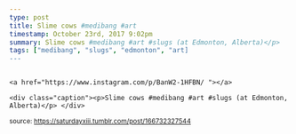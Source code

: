 ```yaml
---
type: post
title: Slime cows #medibang #art 
timestamp: October 23rd, 2017 9:02pm
summary: Slime cows #medibang #art #slugs (at Edmonton, Alberta)</p> 
tags: ["medibang", "slugs", "edmonton", "art]
---
```


                
                
                
                                                                                       <a href="https://www.instagram.com/p/BanW2-1HFBN/ "></a>
                                                                                          <div class="caption"><p>Slime cows #medibang #art #slugs (at Edmonton, Alberta)</p> </div>
                                    
                
                
                
                
                                
<small>source: https://saturdayxiii.tumblr.com/post/166732327544</small>